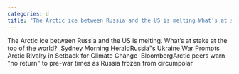 ```yaml
---
categories: d
title: "The Arctic ice between Russia and the US is melting What’s at stake at the top of the world  Sydney Morning Herald"
---
```

The Arctic ice between Russia and the US is melting. What’s at stake at the top of the world?&nbsp;&nbsp;Sydney Morning HeraldRussia"s Ukraine War Prompts Arctic Rivalry in Setback for Climate Change&nbsp;&nbsp;BloombergArctic peers warn "no return" to pre-war times as Russia frozen from circumpolar